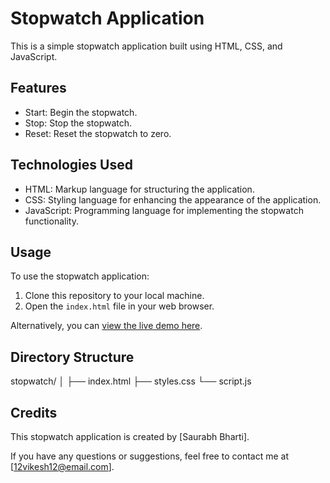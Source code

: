 # Stopwatch Application

This is a simple stopwatch application built using HTML, CSS, and JavaScript.

## Features

- Start: Begin the stopwatch.
- Stop: Stop the stopwatch.
- Reset: Reset the stopwatch to zero.

## Technologies Used

- HTML: Markup language for structuring the application.
- CSS: Styling language for enhancing the appearance of the application.
- JavaScript: Programming language for implementing the stopwatch functionality.

## Usage

To use the stopwatch application:

1. Clone this repository to your local machine.
2. Open the `index.html` file in your web browser.

Alternatively, you can [view the live demo here](https://saurabhbharti2024.github.io/Stopwatch/).

## Directory Structure

stopwatch/
│
├── index.html
├── styles.css
└── script.js

## Credits

This stopwatch application is created by [Saurabh Bharti].

If you have any questions or suggestions, feel free to contact me at [12vikesh12@email.com].
